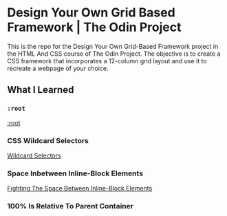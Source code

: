 # Design Your Own Grid Based Framework | The Odin Project

This is the repo for the Design Your Own Grid-Based Framework project in the HTML And CSS course of The Odin Project.  The objective is to create a CSS framework that incorporates a 12-column grid layout and use it to recreate a webpage of your choice.

## What I Learned


### `:root`
[:root](https://developer.mozilla.org/en-US/docs/Web/CSS/:root)

### CSS Wildcard Selectors
[Wildcard Selectors](https://www.geeksforgeeks.org/wildcard-selectors-and-in-css-for-classes/)

### Space Inbetween Inline-Block Elements
[Fighting The Space Between Inline-Block Elements](https://css-tricks.com/fighting-the-space-between-inline-block-elements/)

### 100% Is Relative To Parent Container
[<percentage>](https://developer.mozilla.org/en-US/docs/Web/CSS/percentage)